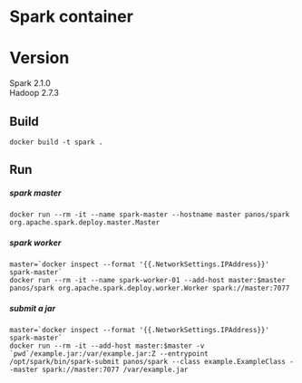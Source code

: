 # Spark container

# Version
Spark 2.1.0  
Hadoop 2.7.3  

## Build
    docker build -t spark .

## Run
##### spark master

    docker run --rm -it --name spark-master --hostname master panos/spark org.apache.spark.deploy.master.Master

##### spark worker
    
    master=`docker inspect --format '{{.NetworkSettings.IPAddress}}' spark-master`
    docker run --rm -it --name spark-worker-01 --add-host master:$master panos/spark org.apache.spark.deploy.worker.Worker spark://master:7077

##### submit a jar 
    master=`docker inspect --format '{{.NetworkSettings.IPAddress}}' spark-master`
    docker run --rm -it --add-host master:$master -v `pwd`/example.jar:/var/example.jar:Z --entrypoint /opt/spark/bin/spark-submit panos/spark --class example.ExampleClass --master spark://master:7077 /var/example.jar
